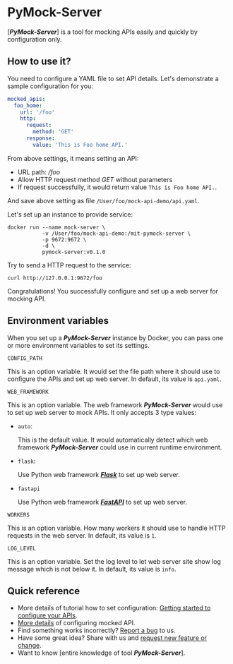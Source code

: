 # PyMock-Server

[**_PyMock-Server_**] is a tool for mocking APIs easily and quickly by configuration only.

[**_PyMock-Server**]: https://github.com/Chisanan232/PyMock-Server/tree/master

## How to use it?

You need to configure a YAML file to set API details. Let's demonstrate a sample configuration for you:

```yaml
mocked_apis:
  foo_home:
    url: '/foo'
    http:
      request:
        method: 'GET'
      response:
        value: 'This is Foo home API.'
```

From above settings, it means setting an API:

* URL path: _/foo_
* Allow HTTP request method _GET_ without parameters
* If request successfully, it would return value ``This is Foo home API.``.

And save above setting as file ``/User/foo/mock-api-demo/api.yaml``.

Let's set up an instance to provide service:

```console
docker run --name mock-server \
           -v /User/foo/mock-api-demo:/mit-pymock-server \
           -p 9672:9672 \
           -d \
           pymock-server:v0.1.0
```

Try to send a HTTP request to the service:

```console
curl http://127.0.0.1:9672/foo
```

Congratulations! You successfully configure and set up a web server for mocking API.

## Environment variables

When you set up a **_PyMock-Server_** instance by Docker, you can pass one or more environment variables to set its settings.

`CONFIG_PATH`

This is an option variable. It would set the file path where it should use to configure the APIs and set up web server.
In default, its value is ``api.yaml``.

`WEB_FRAMEWORK`

This is an option variable. The web framework **_PyMock-Server_** would use to set up web server to mock APIs. It only accepts
3 type values:

* ``auto``:

    This is the default value. It would automatically detect which web framework **_PyMock-Server_** could use in current
    runtime environment.

* ``flask``:

    Use Python web framework [**_Flask_**] to set up web server.

* ``fastapi``

    Use Python web framework [**_FastAPI_**] to set up web server.

[**_Flask_**]: https://flask.palletsprojects.com/en/2.3.x/
[**_FastAPI_**]: https://fastapi.tiangolo.com

`WORKERS`

This is an option variable. How many workers it should use to handle HTTP requests in the web server. In default, its value
is ``1``.

`LOG_LEVEL`

This is an option variable. Set the log level to let web server site show log message which is not below it. In default,
its value is ``info``.

## Quick reference

* More details of tutorial how to set configuration: [Getting started to configure your APIs].
* [More details] of configuring mocked API.
* Find something works incorrectly? [Report a bug] to us.
* Have some great idea? Share with us and [request new feature or change].
* Want to know [entire knowledge of tool **_PyMock-Server_**].

[Getting started to configure your APIs]: https://chisanan232.github.io/PyMock-Server/getting-started/configure-your-api/
[More details]: https://chisanan232.github.io/PyMock-Server/configure-references/mocked-apis/
[Report a bug]: https://github.com/Chisanan232/PyMock-Server/issues/new?assignees=&labels=&projects=&template=reporting-a-bug.yaml
[request new feature or change]: https://github.com/Chisanan232/PyMock-Server/issues/new?assignees=&labels=&projects=&template=request-a-feature-or-change.yaml
[entire knowledge of tool **_PyMock-Server**]: https://chisanan232.github.io/PyMock-Server/
